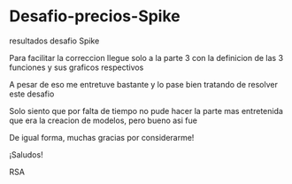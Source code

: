 # Desafio-precios-Spike
resultados desafio Spike

Para facilitar la correccion llegue solo a la parte 3 con la definicion de las 3 funciones y sus graficos respectivos

A pesar de eso me entretuve bastante y lo pase bien tratando de resolver este desafio

Solo siento que por falta de tiempo no pude hacer la parte mas entretenida que era la creacion de modelos, pero bueno asi fue

De igual forma, muchas gracias por considerarme!

¡Saludos!

RSA


